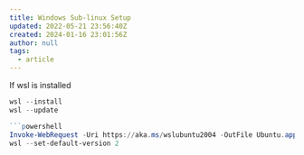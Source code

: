 ```yaml
---
title: Windows Sub-linux Setup
updated: 2022-05-21 23:56:40Z
created: 2024-01-16 23:01:56Z
author: null
tags:
  - article
---
```


If wsl is installed 

```powershell
wsl --install
wsl --update

```powershell
Invoke-WebRequest -Uri https://aka.ms/wslubuntu2004 -OutFile Ubuntu.appx -UseBasicParsing
wsl --set-default-version 2
```
